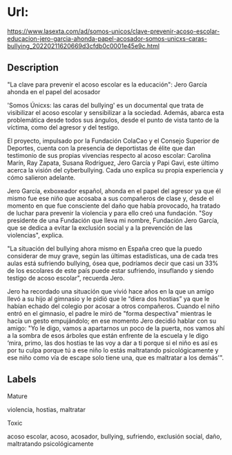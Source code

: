 # Url: 

https://www.lasexta.com/ad/somos-unicos/clave-prevenir-acoso-escolar-educacion-jero-garcia-ahonda-papel-acosador-somos-unicxs-caras-bullying_20220211620669d3cfdb0c0001e45e9c.html

## Description 

"La clave para prevenir el acoso escolar es la educación": Jero García ahonda en el papel del acosador

'Somos Únicxs: las caras del bullying' es un documental que trata de visibilizar el acoso escolar y sensibilizar a la sociedad. Además, abarca esta problemática desde todos sus ángulos, desde el punto de vista tanto de la víctima, como del agresor y del testigo.

El proyecto, impulsado por la Fundación ColaCao y el Consejo Superior de Deportes, cuenta con la presencia de deportistas de élite que dan testimonio de sus propias vivencias respecto al acoso escolar: Carolina Marín, Ray Zapata, Susana Rodríguez, Jero García y Papi Gavi, este último acerca la visión del cyberbullying. Cada uno explica su propia experiencia y cómo salieron adelante.

Jero García, exboxeador español, ahonda en el papel del agresor ya que él mismo fue ese niño que acosaba a sus compañeros de clase y, desde el momento en que fue consciente del daño que había provocado, ha tratado de luchar para prevenir la violencia y para ello creó una fundación. "Soy presidente de una Fundación que lleva mi nombre, Fundación Jero García, que se dedica a evitar la exclusión social y a la prevención de las violencias", explica.

"La situación del bullying ahora mismo en España creo que la puedo considerar de muy grave, según las últimas estadísticas, una de cada tres aulas está sufriendo bullying, ósea que, podríamos decir que casi un 33% de los escolares de este país puede estar sufriendo, insuflando y siendo testigo de acoso escolar", recuerda Jero.

Jero ha recordado una situación que vivió hace años en la que un amigo llevó a su hijo al gimnasio y le pidió que le “diera dos hostias” ya que le habían echado del colegio por acosar a otros compañeros. Cuando el niño entró en el gimnasio, el padre le miró de "forma despectiva" mientras le hacía un gesto empujándolo; en ese momento Jero decidió hablar con su amigo: "Yo le digo, vamos a apartarnos un poco de la puerta, nos vamos ahí a la sombra de esos árboles que están enfrente de la escuela y le digo ‘mira, primo, las dos hostias te las voy a dar a ti porque si el niño es así es por tu culpa porque tú a ese niño lo estás maltratando psicológicamente y ese niño como vía de escape solo tiene una, que es maltratar a los demás'".

## Labels 

Mature

violencia, hostias, maltratar

Toxic 

acoso escolar, acoso, acosador, bullying, sufriendo, exclusión social, daño, maltratando psicológicamente